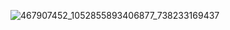 
![467907452_1052855893406877_738233169437](https://github.com/user-attachments/assets/4c32b134-e658-4884-b936-65aec9bd4ae3)

